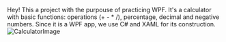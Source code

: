 Hey! This a project with the purpouse of practicing WPF. It's a calculator with basic functions: operations (+ - * /), percentage, decimal and negative numbers. Since it is a WPF app, we use C# and XAML for its construction.
![CalculatorImage](https://media.discordapp.net/attachments/941386143168098406/942845072976777247/beautifulcalculator.png?width=522&height=662)
